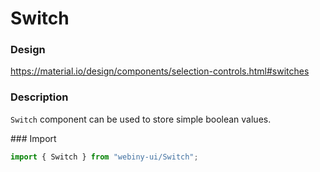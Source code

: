 # Switch

### Design
<a href="https://material.io/design/components/selection-controls.html#switches" target="_blank">https://material.io/design/components/selection-controls.html#switches</a>

### Description
`Switch` component can be used to store simple boolean values.

### Import
```js
import { Switch } from "webiny-ui/Switch";
```